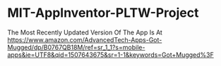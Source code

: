 # MIT-AppInventor-PLTW-Project
The Most Recently Updated Version Of The App Is At
https://www.amazon.com/AdvancedTech-Apps-Got-Mugged/dp/B0767QB18M/ref=sr_1_1?s=mobile-apps&ie=UTF8&qid=1507643675&sr=1-1&keywords=Got+Mugged%3F
